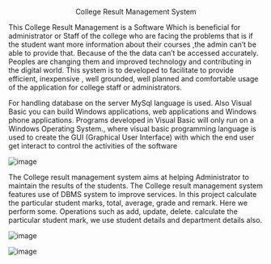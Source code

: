 <p align="center">
  College Result Management System
</p>

This College Result Management is a Software Which is beneficial for administrator or Staff of the college who are
facing the problems that is if the student want more information about their courses ,the admin can’t be able to
provide that. Because of the the data can’t be accessed accurately. Peoples are changing them and improved
technology and contributing in the digital world.
This system is to developed to facilitate to provide efficient, inexpensive , well grounded, well planned and
comfortable usage of the application for college staff or administrators.

For handling database on the server MySql language is used. Also Visual Basic
you can build Windows applications, web applications and Windows phone 
applications. Programs developed in Visual Basic will only run on a Windows 
Operating System., where visual basic programming language is used to create the GUI 
(Graphical User Interface) with which the end user get interact to control the activities 
of the software

![image](https://github.com/Tejas179/College-Result-Management-System/assets/90709239/a162e019-3ba5-494c-b6c7-83767ab6eab8)

The College result management system aims at helping Administrator to 
maintain the results of the students. The College result management system features 
use of DBMS system to improve services. In this project calculate the particular student 
marks, total, average, grade and remark. Here we perform some. Operations such as 
add, update, delete. calculate the particular student mark, we use student details and 
department details also. 

![image](https://github.com/Tejas179/College-Result-Management-System/assets/90709239/de99359c-a6dd-4516-8c70-c601b4b6cb03)

![image](https://github.com/Tejas179/College-Result-Management-System/assets/90709239/32db046b-e2fe-41ed-b492-4b6116c4289f)



